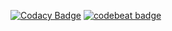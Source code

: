 [![Codacy Badge](https://api.codacy.com/project/badge/Grade/adabd70208404671bde2a54631bd56cb)](https://www.codacy.com/manual/IncPlusPlus/bigtoolbox-io?utm_source=github.com&amp;utm_medium=referral&amp;utm_content=IncPlusPlus/bigtoolbox-io&amp;utm_campaign=Badge_Grade)
[![codebeat badge](https://codebeat.co/badges/cd58f469-f95d-4585-a670-57e7a390a0f9)](https://codebeat.co/projects/github-com-incplusplus-bigtoolbox-io-master)

